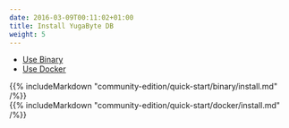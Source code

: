 ```yaml
---
date: 2016-03-09T00:11:02+01:00
title: Install YugaByte DB
weight: 5
---
```



<ul class="nav nav-tabs">
  <li class="active">
    <a data-toggle="tab" href="#binary">
      Use Binary
    </a>
  </li>
  <li>
    <a data-toggle="tab" href="#docker">
      Use Docker
    </a>
  </li>
</ul>

<div class="tab-content">
  <div id="binary" class="tab-pane fade in active">
    {{% includeMarkdown "community-edition/quick-start/binary/install.md" /%}}
  </div>
  <div id="docker" class="tab-pane fade">
    {{% includeMarkdown "community-edition/quick-start/docker/install.md" /%}}
  </div>
</div>


